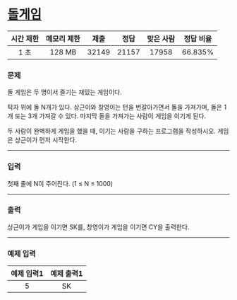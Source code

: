 # [돌게임](https://www.acmicpc.net/problem/9655)

<div align = center>

| 시간 제한 | 메모리 제한 | 제출  | 정답  | 맞은 사람 | 정답 비율 |
| :-------: | :---------: | :---: | :---: | :-------: | :-------: |
|   1 초    |   128 MB    | 32149 | 21157 |   17958   |  66.835%  |

</div>

### 문제

돌 게임은 두 명이서 즐기는 재밌는 게임이다.

탁자 위에 돌 N개가 있다. 상근이와 창영이는 턴을 번갈아가면서 돌을 가져가며, 돌은 1개 또는 3개 가져갈 수 있다. 마지막 돌을 가져가는 사람이 게임을 이기게 된다.

두 사람이 완벽하게 게임을 했을 때, 이기는 사람을 구하는 프로그램을 작성하시오. 게임은 상근이가 먼저 시작한다.

---

### 입력

첫째 줄에 N이 주어진다. (1 ≤ N ≤ 1000)

---

### 출력

상근이가 게임을 이기면 SK를, 창영이가 게임을 이기면 CY을 출력한다.

---

### 예제 입력

| 예제 입력1 | 예제 출력1 |
| :--------: | :--------: |
|     5      |     SK     |
